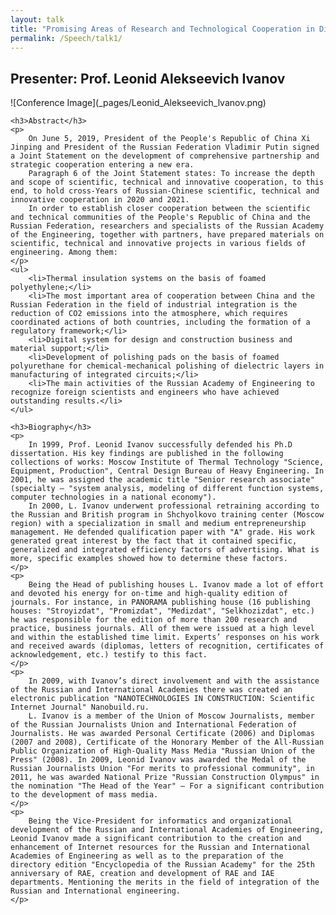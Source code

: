 ```yaml
---
layout: talk
title: "Promising Areas of Research and Technological Cooperation in Different Fields of Engineering"
permalink: /Speech/talk1/
---
```


<div class="talk-container">
    <div class="talk-header">
        <h2>Presenter: Prof. Leonid Alekseevich Ivanov</h2>
        ![Conference Image](_pages/Leonid_Alekseevich_lvanov.png)
    </div>

    <h3>Abstract</h3>
    <p>
        On June 5, 2019, President of the People's Republic of China Xi Jinping and President of the Russian Federation Vladimir Putin signed a Joint Statement on the development of comprehensive partnership and strategic cooperation entering a new era.
        Paragraph 6 of the Joint Statement states: To increase the depth and scope of scientific, technical and innovative cooperation, to this end, to hold cross-Years of Russian-Chinese scientific, technical and innovative cooperation in 2020 and 2021.
        In order to establish closer cooperation between the scientific and technical communities of the People's Republic of China and the Russian Federation, researchers and specialists of the Russian Academy of the Engineering, together with partners, have prepared materials on scientific, technical and innovative projects in various fields of engineering. Among them:
    </p>
    <ul>
        <li>Thermal insulation systems on the basis of foamed polyethylene;</li>
        <li>The most important area of cooperation between China and the Russian Federation in the field of industrial integration is the reduction of CO2 emissions into the atmosphere, which requires coordinated actions of both countries, including the formation of a regulatory framework;</li>
        <li>Digital system for design and construction business and material support;</li>
        <li>Development of polishing pads on the basis of foamed polyurethane for chemical-mechanical polishing of dielectric layers in manufacturing of integrated circuits;</li>
        <li>The main activities of the Russian Academy of Engineering to recognize foreign scientists and engineers who have achieved outstanding results.</li>
    </ul>

    <h3>Biography</h3>
    <p>
        In 1999, Prof. Leonid Ivanov successfully defended his Ph.D dissertation. His key findings are published in the following collections of works: Moscow Institute of Thermal Technology "Science, Equipment, Production", Central Design Bureau of Heavy Engineering. In 2001, he was assigned the academic title "Senior research associate" (specialty – "system analysis, modeling of different function systems, computer technologies in a national economy"). 
        In 2000, L. Ivanov underwent professional retraining according to the Russian and British program in Shchyolkovo training center (Moscow region) with a specialization in small and medium entrepreneurship management. He defended qualification paper with "A" grade. His work generated great interest by the fact that it contained specific, generalized and integrated efficiency factors of advertising. What is more, specific examples showed how to determine these factors.
    </p>
    <p>
        Being the Head of publishing houses L. Ivanov made a lot of effort and devoted his energy for on-time and high-quality edition of journals. For instance, in PANORAMA publishing house (16 publishing houses: "Stroyizdat", "Promizdat", "Medizdat", "Selkhozizdat", etc.) he was responsible for the edition of more than 200 research and practice, business journals. All of them were issued at a high level and within the established time limit. Experts’ responses on his work and received awards (diplomas, letters of recognition, certificates of acknowledgement, etc.) testify to this fact.
    </p>
    <p>
        In 2009, with Ivanov’s direct involvement and with the assistance of the Russian and International Academies there was created an electronic publication "NANOTECHNOLOGIES IN CONSTRUCTION: Scientific Internet Journal" Nanobuild.ru.
        L. Ivanov is a member of the Union of Moscow Journalists, member of the Russian Journalists Union and International Federation of Journalists. He was awarded Personal Certificate (2006) and Diplomas (2007 and 2008), Certificate of the Honorary Member of the All-Russian Public Organization of High-Quality Mass Media "Russian Union of the Press" (2008). In 2009, Leonid Ivanov was awarded the Medal of the Russian Journalists Union "For merits to professional community", in 2011, he was awarded National Prize "Russian Construction Olympus" in the nomination "The Head of the Year" – For a significant contribution to the development of mass media.
    </p>
    <p>
        Being the Vice-President for informatics and organizational development of the Russian and International Academies of Engineering, Leonid Ivanov made a significant contribution to the creation and enhancement of Internet resources for the Russian and International Academies of Engineering as well as to the preparation of the directory edition "Encyclopedia of the Russian Academy" for the 25th anniversary of RAE, creation and development of RAE and IAE departments. Mentioning the merits in the field of integration of the Russian and International engineering.
    </p>
</div>
